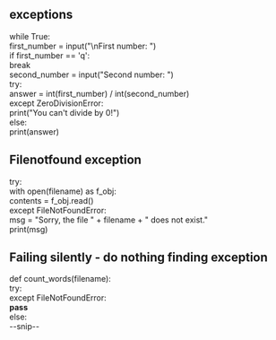 ## exceptions
while True:  
first_number = input("\nFirst number: ")  
if first_number == 'q':  
break  
second_number = input("Second number: ")  
try:  
answer = int(first_number) / int(second_number)  
except ZeroDivisionError:  
print("You can't divide by 0!")  
else:  
print(answer)  

## Filenotfound exception
try:  
with open(filename) as f_obj:  
contents = f_obj.read()    
except FileNotFoundError:  
msg = "Sorry, the file " + filename + " does not exist."  
print(msg)  

## Failing silently  - do nothing finding exception  
def count_words(filename):    
try:  
except FileNotFoundError:  
**pass**  
else:  
--snip--